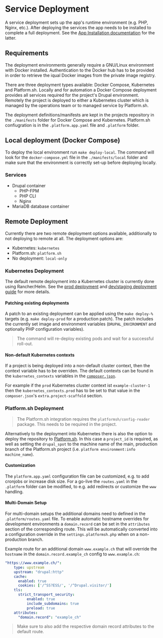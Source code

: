 # Service Deployment

A service deployment sets up the app's runtime environment (e.g. PHP, Nginx, etc.). After deploying the services the app needs to be installed to complete a full deployment. See the [App Installation documentation](./installation.md) for the latter.

## Requirements

The deployment environments generally require a GNU/Linux environment with Docker installed. Authentication to the Docker hub has to be provided in order to retrieve the iqual Docker images from the private image registry.

There are three deployment types available: Docker Compose, Kubernetes and Platform.sh. Locally and for automation a Docker Compose deployment provides all services required for the project's Drupal environment. Remotely the project is deployed to either a Kubernetes cluster which is managed by the operations team or to managed service by Platform.sh.

The deployment definitions/manifests are kept in the projects repository in the `./manifests` folder for Docker Compose and Kubernetes. Platform.sh confiugration is in the `.platform.app.yaml` file and `.platform` folder.

## Local deployment (Docker Compose)

To deploy the local environment run `make deploy-local`. The command will look for the `docker-compose.yml` file in the `./manifests/local` folder and make sure that the environment is correctly set-up before deploying locally.

### Services

* Drupal container
    * PHP-FPM
    * PHP CLI
    * Nginx
* MariaDB database container

## Remote Deployment

Currently there are two remote deployment options available, additionally to not deploying to remote at all. The deployment options are:

* Kubernetes: `kubernetes`
* Platform.sh: `platform.sh`
* No deployment: `local-only`

### Kubernetes Deployment

The default remote deployment into a Kubernetes cluster is currently done using Rancher/Helm. See the [prod deployment](https://support-iqual.atlassian.net/wiki/spaces/ID/pages/1864073238/Prod-Instance+Rancher) and [dev/staging deployment guide](https://support-iqual.atlassian.net/wiki/spaces/ID/pages/1863942165/Dev-Instance+Staging+Rancher) for more details.

#### Patching existing deployments

A patch to an existing deployment can be applied using the `make deploy-%` targets (e.g. `make deploy-prod` for a production patch). The patch includes the currently set image and environment variables (`DRUPAL_ENVIRONMENT` and optionally PHP configuration variables).

> The command will re-deploy existing pods and wait for a successful roll-out.

#### Non-default Kubernetes contexts

If a project is being deployed into a non-default cluster context, then the context variable has to be overriden. The default contexts can be found in the `kubernetes_contexts` variables in the [`composer.json`](../composer.json).

For example if the `prod` Kubernetes cluster context ist `example-cluster-1` then the `kubernetes_contexts.prod` has to be set to that value in the `composer.json`'s `extra.project-scaffold` section.

### Platform.sh Deployment

> The Platform.sh integration requires the `platformsh/config-reader` package. This needs to be required in the project.

Alternatively to the deployment into Kubernetes there is also the option to deploy the repository to [Platform.sh](https://platform.sh/). In this case a `project_id` is required, as well as setting the `drupal_spot` to the machine name of the main, production branch of the Platform.sh project (i.e. `platform environment:info machine_name`).


#### Customization

The `platform.app.yaml` configuration file can be customized, e.g. to add cronjobs or increase disk size. For a go-live the `routes.yaml` in the `.platform` folder can be modified, to e.g. add redirects or customize the `www` handling.


#### Multi-Domain Setup

For multi-domain setups the additional domains need to defined in the `.platform/routes.yaml` file. To enable automatic hostname overrides for development environments a `domain.record` can be set in the `attributes` section of the corresponding route. This will be automatically converted into a configuration override in the `settings.platformsh.php` when on a non-production branch.

Example route for an additional domain `www.example.ch` that will override the `hostname` in the `domain.record.example_ch` config to `www.example.ch`:

```yaml
"https://www.example.ch/":
    type: upstream
    upstream: "drupal:http"
    cache:
      enabled: true
      cookies: ['/^SS?ESS/', '/^Drupal.visitor/']
    tls:
      strict_transport_security:
          enabled: true
          include_subdomains: true
          preload: true
    attributes:
      "domain.record": "example_ch"
```

> Make sure to also add the respective domain record attributes to the default route.